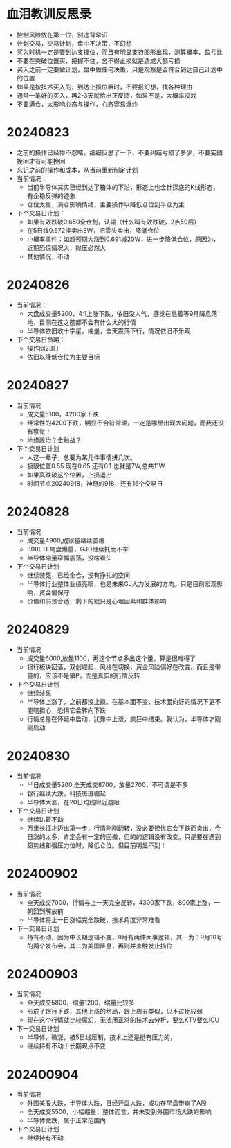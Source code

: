# 血泪教训反思录
* 控制风险放在第一位，别违背常识
* 计划交易，交易计划，盘中不决策，不幻想
* 买入时机一定是要到达支撑位，而且有明显支持图形出现，测算概率、盈亏比
* 不要在突破位置买，把握不住，舍不得止损就是造成大额亏损
* 买入之前一定要做计划，盘中做任何决策，只是观察是否符合到达自己计划中的位置
* 如果是按技术买入的，到达止损位置时，不要报幻想，找各种理由
* 通常一笔好的买入，再2-3天就给出正反馈，如果不是，大概率没戏
* 不要满仓，太影响心态与操作，心态容易爆炸


# 20240823
* 之前的操作已经惨不忍睹，细细反思了一下，不要纠结亏损了多少，不要妄图挽回才有可能挽回
* 忘记之前的操作和成本，从当前重新制定计划
* 当前情况：
	* 当前半导体其实已经到达了箱体的下沿，形态上也金针探底的K线形态，有企稳反弹的迹象
	* 仓位太重，满仓影响情绪，主要操作以降低仓位到半仓为主
* 下个交易日计划：
	* 如果有效跌破0.650全仓割，认输（什么叫有效跌破，2点50后）
	* 在5日线0.672挂卖出8W，把零头卖出，降低仓位
	* 小概率事件：如超预期大涨到0.691减20W，进一步降低仓位，原因为，近期恐慌情况大，抛压必然大
	* 其他情况，不动

# 20240826
* 当前情况：
	* 大盘成交量5200，4:1上涨下跌，依旧没人气，感觉在憋着等9月降息落地，目测在这之前都不会有什么大的行情
	* 半导体依旧收十字星，缩量，全天震荡下行，情况依旧不乐观
* 下个交易日策略：
	* 操作同23日
	* 依旧以降低仓位为主要目标


# 20240827
* 当前情况
	* 成交量5100，4200家下跌
	* 经常性的4200下跌，明显不合符常理，一定是哪里出现大问题，而我还没有察觉！
	* 地缘政治？金融战？
* 下个交易日计划
	* 人这一辈子，总要为某几件事情拼几次。
	* 极限位置0.55 现在0.65 还有0.1 也就是7W,总共11W
	* 如果真跌破这个位置，止损退出
	* 时间节点20240918，神奇的918，还有16个交易日


# 20240828
* 当前情况
	* 成交量4900,成家量继续萎缩
	* 300ETF尾盘爆量，GJD继续托而不举
	* 半导体缩量窄幅震荡，没啥看头
* 下个交易日计划
	* 继续装死，已经全仓，没有挣扎的空间
	* 半导体行业整体业绩亮眼，也是未来GJ大力发展的方向。只是目前宏观影响，资金偏保守
	* 价值和前景合适，剩下的就只是心理因素和群体影响
	

# 20240829
* 当前情况
	* 成交量6000,放量1100，再这个节点多出这个量，算是很难得了
	* 银行板块回落，双创崛起，风格在切换，资金风险偏好在改变。而且是带量的，应该不是骗P，而是真实的行情反转
* 下个交易日计划
	* 继续装死
	* 半导体上涨了，之前都没止损。在基本面不变，技术面向好的情况下更不能瞎担心，恐惧它会转向下跌
	* 行情总是在怀疑中启动，犹豫中上涨，疯狂中结束。我认为，半导体才刚刚启动
	

# 20240830
* 当前情况
	* 半日成交量5200,全天成交8700，放量2700，不可谓是不多
	* 银行继续大跌，科技斑斑崛起
	* 半导体大涨，在20日均线附近遇阻
* 下个交易日计划
	* 继续趴着不动
	* 万里长征才迈出第一步，行情刚刚翻转，没必要担忧它会下跌而卖出，今日涨的太多，肯定会有一定的回撤，但的的逻辑没有改变。只是要在遇到趋势线和强压力位时，降低仓位。但目前明显不到！

# 202400902
* 当前情况
	* 全天成交7000，行情与上一天完全反转，4300家下跌，800家上涨，一朝回到解放前
	* 半导体将上一日涨幅完全跌破，技术角度非常难看
* 下一交易日计划
	* 持有不动，因为中长期逻辑不变，9月有两件大事逻辑，其一为：9月10号的两个发布会，其二为美国降息，再则并未触发止损位


# 202400903
* 当前情况
	* 全天成交5800，缩量1200，缩量比较多
	* 形成了银行下跌，其他上涨的格局，跟上周五类似，只不过比较弱
	* 现在这个行情就比较魔幻，无法用正常的技术去分析，要么KTV要么ICU
* 下一交易日计划
	* 半导体，微涨，被5日线压制，技术上还是挺有压力的，
	* 继续持有不动！长期观点不变


# 202400904
* 当前情况
	* 外围美股大跌，半导体大跌，日经开盘大跌，成功在早盘带崩了A股
	* 全天成交5500，小幅缩量，整体而言，并未受到外围市场大跌的影响
	* 半导体微跌，属于正常范围内
* 下个交易日计划
	* 继续持有不动





	















